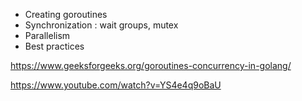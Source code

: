 - Creating goroutines
- Synchronization : wait groups, mutex
- Parallelism
- Best practices

https://www.geeksforgeeks.org/goroutines-concurrency-in-golang/

https://www.youtube.com/watch?v=YS4e4q9oBaU

